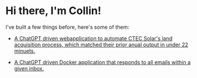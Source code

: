 # Hi there, I'm Collin!

I've built a few things before, here's some of them:

* [A ChatGPT driven webapplication to automate CTEC Solar's land acquisition process, which matched their prior anual output in under 22 minuets.](https://github.com/cldrake01/ctech_land_acquisition.git)

* [A ChatGPT driven Docker application that responds to all emails within a given inbox.]()

